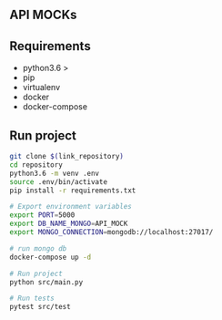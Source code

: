 ## API MOCKs

## Requirements

+ python3.6 >
+ pip
+ virtualenv
+ docker
+ docker-compose

## Run project

```bash
git clone $(link_repository)
cd repository
python3.6 -m venv .env
source .env/bin/activate
pip install -r requirements.txt

# Export environment variables
export PORT=5000
export DB_NAME_MONGO=API_MOCK
export MONGO_CONNECTION=mongodb://localhost:27017/

# run mongo db
docker-compose up -d

# Run project
python src/main.py

# Run tests
pytest src/test

```